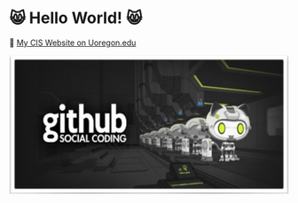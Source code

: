 # :smile_cat: Hello World! :smile_cat:

:rocket: [My CIS Website on Uoregon.edu](http://pages.uoregon.edu/eherrin/111/)

![github social coding logo](images/github-image.png)
